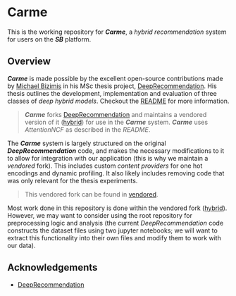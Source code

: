 
# Carme
This is the working repository for ***Carme***, a *hybrid recommendation* system for users on the ***SB*** platform. 

## Overview
***Carme*** is made possible by the excellent open-source contributions made by [Michael Bizimis](https://github.com/michaelbzms) in his MSc thesis project, [DeepRecommendation](https://github.com/michaelbzms/DeepRecommendation). His thesis outlines the development, implementation and evaluation of three classes of *deep hybrid models*. Checkout the [README](https://github.com/michaelbzms/DeepRecommendation/tree/master/README.md) for more information.


> ***Carme*** forks [DeepRecommendation](https://github.com/michaelbzms/DeepRecommendation) and maintains a vendored version of it ([hybrid](https://github.com/phasewalk1/hybrid)) for use in the ***Carme*** system.
> ***Carme*** uses *AttentionNCF* as described in the *README*.


The ***Carme*** system is largely structured on the original ***DeepRecommendation*** code, and makes the necessary modifications to it to allow for integration with our application (this is why we maintain a *vendored* fork). This includes custom *content providers* for one hot encodings and dynamic profiling. It also likely includes removing code that was only relevant for the thesis experiments.

> This vendored fork can be found in [vendored](https://github.com/phasewalk1/hybrid).

Most work done in this repository is done within the vendored fork ([hybrid](https://github.com/phasewalk1/hybrid)). However, we may want to consider using the root repository for preprocessing logic and analysis (the current *DeepRecommendation* code constructs the dataset files using two jupyter notebooks; we will want to extract this functionality into their own files and modify them to work with our data).

## Acknowledgements

 - [DeepRecommendation](https://github.com/michaelbzms/DeepRecommendation)
